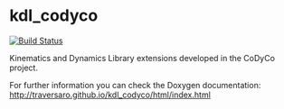 kdl_codyco
==========

[![Build Status](https://travis-ci.org/traversaro/kdl_codyco.png)](https://travis-ci.org/traversaro/kdl_codyco)

 Kinematics and Dynamics Library extensions developed in the CoDyCo project.
 
 For further information you can check the Doxygen documentation: http://traversaro.github.io/kdl_codyco/html/index.html
